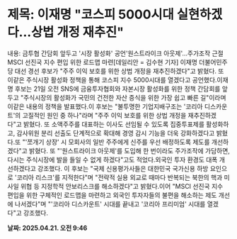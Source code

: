# **제목: 이재명 "코스피 5000시대 실현하겠다…상법 개정 재추진"**

  내용: 금투협 간담회 앞두고 '시장 활성화' 공언'원스트라이크 아웃제'…주가조작 근절MSCI 선진국 지수 편입 위한 로드맵 마련[데일리안 = 김수현 기자] 이재명 더불어민주당 대선 경선 후보가 "주주 이익 보호를 위한 상법 개정을 재추진하겠다"고 밝혔다. 또 이같은 주식시장 활성화 정책을 통해 코스피 지수 5000시대를 열겠다고 공언했다.이재명 후보는 21일 오전 SNS에 금융투자협회와 자본시장 활성화를 위한 정책 간담회를 앞두고 "주식시장의 활성화가 국민의 건전한 자산 증식을 위한 가장 쉽고 빠른 길"이라며 이같은 내용의 정책을 발표했다.이 후보는 "불투명한 기업지배구조는 '코리아 디스카운트'의 고질적인 원인 중 하나"라며 "주주 이익 보호를 위한 상법 개정을 재추진하겠다"고 밝혔다. 또 소액주주를 대표하는 이사도 선임될 수 있도록 집중투표제를 활성화하고, 감사위원 분리 선출도 단계적으로 확대해 경영 감시 기능을 더욱 강화하겠다고 밝혔다.또 "'쪼개기 상장' 시 모회사의 일반 주주에게 신주를 우선 배정하도록 제도를 개선하겠다"고 밝혔다. 또 "'원스트라이크 아웃제'를 도입해 한 번이라도 주가조작에 가담하면, 다시는 주식시장에 발을 들일 수 없게 하겠다"고도 적었다.외국인 투자 환경도 대폭 개선하겠다고 강조했다. 이 후보는 "국제 신용평가사들은 대한민국 국가신용 하방 요인으로 '코리아 리스크'를 지적한다"며 "전략적 실용 외교로 때마다 반복되는 북한의 핵과 미사일 위협 등 지정학적 안보리스크를 해소하겠다"고 밝혔다.이어 "MSCI 선진국 지수 편입을 위한 구체적인 로드맵을 마련하고 외국인 투자자들의 불편을 해소하는 제도 개선에 나서겠다"며 "'코리아 디스카운트' 시대를 끝내고 '코리아 프리미엄' 시대를 열겠다"고 강조했다.

  **날짜: 2025.04.21. 오전 9:46**